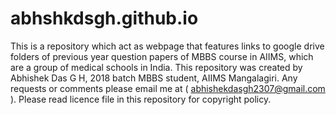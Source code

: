 # abhshkdsgh.github.io
This is a repository which act as webpage that features links to google drive folders of previous year question papers of MBBS course in AIIMS, which are a group of medical schools in India.
This repository was created by Abhishek Das G H, 2018 batch MBBS student, AIIMS Mangalagiri.
Any requests or comments please email me at ( abhishekdasgh2307@gmail.com ).
Please read licence file in this repository for copyright policy.
